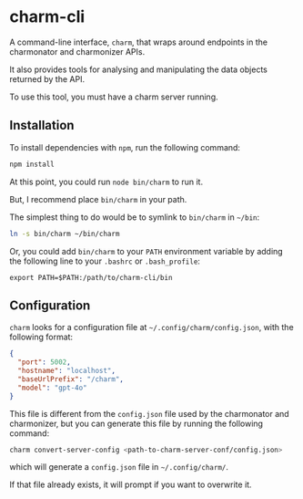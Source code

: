 # charm-cli

A command-line interface, `charm`, that wraps around endpoints in the charmonator and charmonizer APIs.

It also provides tools for analysing and manipulating the data objects returned by the API.


To use this tool, you must have a charm server running.

## Installation

To install dependencies with `npm`, run the following command:

```bash
npm install
```

At this point, you could run `node bin/charm` to run it.


But, I recommend place `bin/charm` in your path.

The simplest thing to do would be to symlink to `bin/charm` in `~/bin`:

```bash
ln -s bin/charm ~/bin/charm
```

Or, you could add `bin/charm` to your `PATH` environment variable by adding the following line to your `.bashrc` or `.bash_profile`:

```
export PATH=$PATH:/path/to/charm-cli/bin
```


## Configuration

`charm` looks for a configuration file at `~/.config/charm/config.json`, with the following format:

```json
{
  "port": 5002,
  "hostname": "localhost",
  "baseUrlPrefix": "/charm",
  "model": "gpt-4o"
}
```


This file is different from the `config.json` file used by the charmonator and charmonizer, but you can generate this file by running the following command:

```bash
charm convert-server-config <path-to-charm-server-conf/config.json>
```

which will generate a `config.json` file in `~/.config/charm/`.

If that file already exists, it will prompt if you want to overwrite it.

